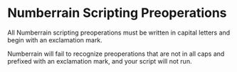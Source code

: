 # Numberrain Scripting Preoperations

All Numberrain scripting preoperations must be written in capital letters and begin with an exclamation mark.

Numberrain will fail to recognize preoperations that are not in all caps and prefixed with an exclamation mark, and your script will not run.
